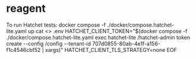 # reagent

To run Hatchet tests:
docker compose -f ./docker/compose.hatchet-lite.yaml up
cat <<EOF >> .env
HATCHET_CLIENT_TOKEN="$(docker compose -f ./docker/compose.hatchet-lite.yaml exec hatchet-lite /hatchet-admin token create --config /config --tenant-id 707d0855-80ab-4e1f-a156-f1c4546cbf52 | xargs)"
HATCHET_CLIENT_TLS_STRATEGY=none
EOF